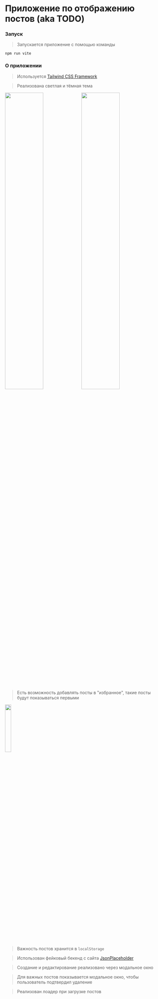 # Приложение по отображению постов (aka TODO)

### Запуск
>Запускается приложение с помощью команды 
```
npm run vite
```

### О приложении
>Используется [Tailwind CSS Framework](https://tailwindcss.com/)

>Реализована светлая и тёмная тема

<img src="https://user-images.githubusercontent.com/71886485/207904733-53834852-d73f-46bc-9d42-febb0ce48243.png" width=50% height=50%><img src="https://user-images.githubusercontent.com/71886485/207904876-b70aed13-8f24-498e-9f33-1f0d8c4a4bec.png" width=50% height=50%>

>Есть возможность добавлять посты в "избранное", такие посты будут показываться первыми
<img src="https://user-images.githubusercontent.com/71886485/207906285-0494122f-835a-4941-99e5-7ba54bd8483f.png" width=20% height=20%>

>Важность постов хранится в <code>localStorage</code>

>Использован фейковый бекенд с сайта [JsonPlaceholder](https://jsonplaceholder.typicode.com/)

>Создание и редактирование реализовано через модальное окно

>Для важных постов показывается модальное окно, чтобы пользователь подтвердил удаление

>Реализован лоадер при загрузке постов
